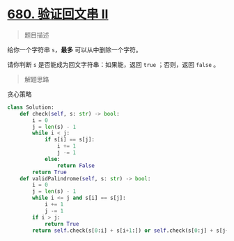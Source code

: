 # [680. 验证回文串 II](https://leetcode.cn/problems/valid-palindrome-ii/)

>  题目描述

给你一个字符串 `s`，**最多** 可以从中删除一个字符。

请你判断 `s` 是否能成为回文字符串：如果能，返回 `true` ；否则，返回 `false` 。

> 解题思路

贪心策略

```python
class Solution:
    def check(self, s: str) -> bool:
        i = 0
        j = len(s) - 1
        while i < j:
            if s[i] == s[j]:
                i += 1
                j -= 1
            else:
                return False
        return True
    def validPalindrome(self, s: str) -> bool:
        i = 0
        j = len(s) - 1
        while i <= j and s[i] == s[j]:
            i += 1
            j -= 1
        if i > j:
            return True
        return self.check(s[0:i] + s[i+1:]) or self.check(s[0:j] + s[j+1:])
```